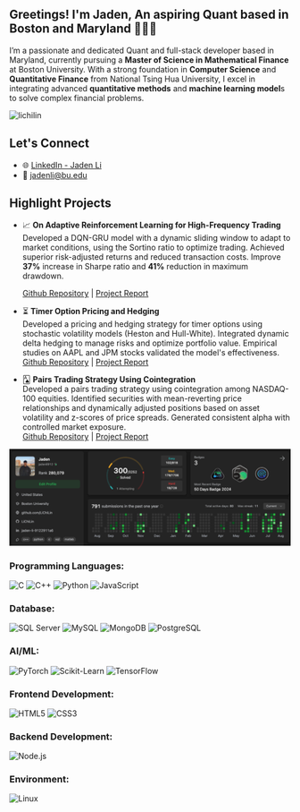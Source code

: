 ## Greetings! I'm Jaden, An aspiring Quant based in Boston and Maryland 🧑🏻‍💻 </h1>

I’m a passionate and dedicated Quant and full-stack developer based in Maryland, currently pursuing a **Master of Science in Mathematical Finance** at Boston University. With a strong foundation in **Computer Science** and **Quantitative Finance** from National Tsing Hua University, I excel in integrating advanced **quantitative methods** and **machine learning model**s to solve complex financial problems.</h3>

<p align="left"> <img src="https://komarev.com/ghpvc/?username=lichilin&label=Profile%20views&color=0e75b6&style=flat" alt="lichilin" /> </p>

## Let's Connect
- 🌐 [LinkedIn - Jaden Li](https://www.linkedin.com/in/jaden-li-9122911a6/)
- 📧 jadenli@bu.edu

## Highlight Projects
- 📈 **On Adaptive Reinforcement Learning for High-Frequency Trading**  
  Developed a DQN-GRU model with a dynamic sliding window to adapt to market conditions, using the Sortino ratio to optimize trading. Achieved superior risk-adjusted returns and reduced transaction costs. Improve **37%** increase in Sharpe ratio and **41%** reduction in maximum drawdown.

  [Github Repository](https://github.com/LiChiLin/On-Adaptive-Reinforcement-Learning-in-High-Frequency-Trading) | [Project Report](https://github.com/LiChiLin/On-Adaptive-Reinforcement-Learning-in-High-Frequency-Trading/blob/main/On-Adaptive-Reinforcement-Learning-in-High-Frequency-Trading.pdf)

- ⏳ **Timer Option Pricing and Hedging**  
  Developed a pricing and hedging strategy for timer options using stochastic volatility models (Heston and Hull-White). Integrated dynamic delta hedging to manage risks and optimize portfolio value. Empirical studies on AAPL and JPM stocks validated the model's effectiveness.  
  [Github Repository](https://github.com/LiChiLin/Timer-Option-Pricing-and-Hedging) | [Project Report](https://github.com/LiChiLin/Timer-Option-Pricing-and-Hedging/blob/main/docs/MF796%20Final%20Report.pdf)

- 🂡 **Pairs Trading Strategy Using Cointegration**  
  Developed a pairs trading strategy using cointegration among NASDAQ-100 equities. Identified securities with mean-reverting price relationships and dynamically adjusted positions based on asset volatility and z-scores of price spreads. Generated consistent alpha with controlled market exposure.  
 [Github Repository](https://github.com/LiChiLin/Cointegration-Alpha-A-NASDAQ-100-Pairs-Trading-Strategy/tree/main) | [Project Report](https://github.com/LiChiLin/Cointegration-Alpha-A-NASDAQ-100-Pairs-Trading-Strategy/blob/main/docs/Midterm%20Report.pdf)

![LeetCode Stats](https://github.com/LiChiLin/LiChiLin/blob/main/assets/leetcode.png)

### Programming Languages:
![C](https://img.shields.io/badge/C-%2300599C.svg?style=for-the-badge&logo=c&logoColor=white)
![C++](https://img.shields.io/badge/C++-%2300599C.svg?style=for-the-badge&logo=c%2B%2B&logoColor=white)
![Python](https://img.shields.io/badge/Python-%2314354C.svg?style=for-the-badge&logo=python&logoColor=white)
![JavaScript](https://img.shields.io/badge/JavaScript-%23F7DF1E.svg?style=for-the-badge&logo=javascript&logoColor=black)

### Database:
![SQL Server](https://img.shields.io/badge/Microsoft_SQL_Server-CC2927?style=for-the-badge&logo=microsoft-sql-server&logoColor=white)
![MySQL](https://img.shields.io/badge/MySQL-4479A1?style=for-the-badge&logo=mysql&logoColor=white)
![MongoDB](https://img.shields.io/badge/MongoDB-%2347A248.svg?style=for-the-badge&logo=mongodb&logoColor=white)
![PostgreSQL](https://img.shields.io/badge/PostgreSQL-%23336791.svg?style=for-the-badge&logo=postgresql&logoColor=white)

### AI/ML:
![PyTorch](https://img.shields.io/badge/PyTorch-%23EE4C2C.svg?style=for-the-badge&logo=pytorch&logoColor=white)
![Scikit-Learn](https://img.shields.io/badge/scikit_learn-%23F7931E.svg?style=for-the-badge&logo=scikit-learn&logoColor=white)
![TensorFlow](https://img.shields.io/badge/TensorFlow-%23FF6F00.svg?style=for-the-badge&logo=tensorflow&logoColor=white)

### Frontend Development:
![HTML5](https://img.shields.io/badge/HTML5-%23E34F26.svg?style=for-the-badge&logo=html5&logoColor=white)
![CSS3](https://img.shields.io/badge/CSS3-%231572B6.svg?style=for-the-badge&logo=css3&logoColor=white)

### Backend Development:
![Node.js](https://img.shields.io/badge/Node.js-%23339933.svg?style=for-the-badge&logo=nodedotjs&logoColor=white)

### Environment:
![Linux](https://img.shields.io/badge/Linux-%23FCC624.svg?style=for-the-badge&logo=linux&logoColor=black)
